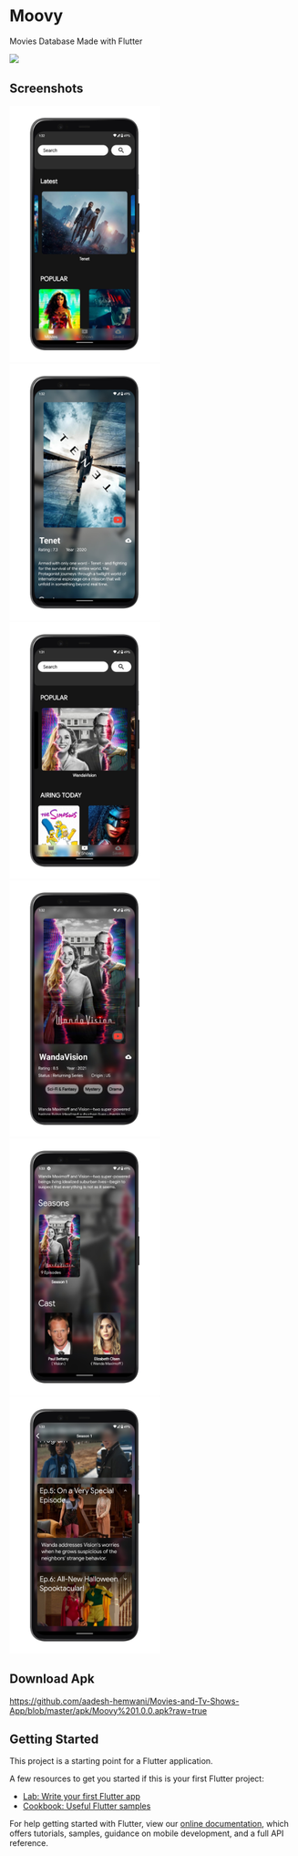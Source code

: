 # Moovy

Movies Database Made with Flutter

<img src="https://flutter.dev/images/flutter-logo-sharing.png" height="150" width="auto">

## Screenshots
<img src="screenshots/Movie home.png" height="450" width="auto"><img src="screenshots/Movie details.png" height="450" width="auto"><img src="screenshots/Tv show home.png" height="450" width="auto"> <img src="screenshots/Tvshow details.png" height="450" width="auto"><img src="screenshots/Seasons and cast.png" height="450" width="auto"><img src="screenshots/Episodes.png" height="450" width="auto">

## Download Apk
https://github.com/aadesh-hemwani/Movies-and-Tv-Shows-App/blob/master/apk/Moovy%201.0.0.apk?raw=true

## Getting Started

This project is a starting point for a Flutter application.

A few resources to get you started if this is your first Flutter project:

- [Lab: Write your first Flutter app](https://flutter.dev/docs/get-started/codelab)
- [Cookbook: Useful Flutter samples](https://flutter.dev/docs/cookbook)

For help getting started with Flutter, view our
[online documentation](https://flutter.dev/docs), which offers tutorials,
samples, guidance on mobile development, and a full API reference.
